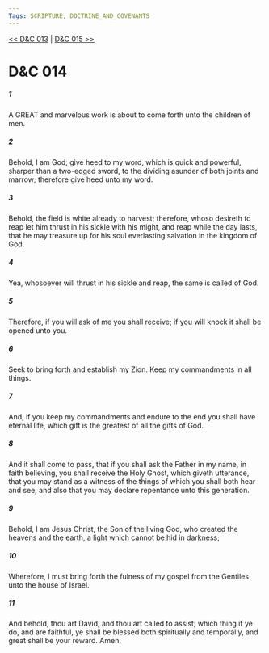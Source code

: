 ```yaml
---
Tags: SCRIPTURE, DOCTRINE_AND_COVENANTS
---
```


[<< D&C 013](DOCTRINE_AND_COVENANTS/D&C_013.md) | [D&C 015 >>](DOCTRINE_AND_COVENANTS/D&C_015.md)

# D&C 014

##### 1

A GREAT and marvelous work is about to come forth unto the children of men.

##### 2

Behold, I am God; give heed to my word, which is quick and powerful, sharper than a two-edged sword, to the dividing asunder of both joints and marrow; therefore give heed unto my word.

##### 3

Behold, the field is white already to harvest; therefore, whoso desireth to reap let him thrust in his sickle with his might, and reap while the day lasts, that he may treasure up for his soul everlasting salvation in the kingdom of God.

##### 4

Yea, whosoever will thrust in his sickle and reap, the same is called of God.

##### 5

Therefore, if you will ask of me you shall receive; if you will knock it shall be opened unto you.

##### 6

Seek to bring forth and establish my Zion. Keep my commandments in all things.

##### 7

And, if you keep my commandments and endure to the end you shall have eternal life, which gift is the greatest of all the gifts of God.

##### 8

And it shall come to pass, that if you shall ask the Father in my name, in faith believing, you shall receive the Holy Ghost, which giveth utterance, that you may stand as a witness of the things of which you shall both hear and see, and also that you may declare repentance unto this generation.

##### 9

Behold, I am Jesus Christ, the Son of the living God, who created the heavens and the earth, a light which cannot be hid in darkness;

##### 10

Wherefore, I must bring forth the fulness of my gospel from the Gentiles unto the house of Israel.

##### 11

And behold, thou art David, and thou art called to assist; which thing if ye do, and are faithful, ye shall be blessed both spiritually and temporally, and great shall be your reward. Amen.
